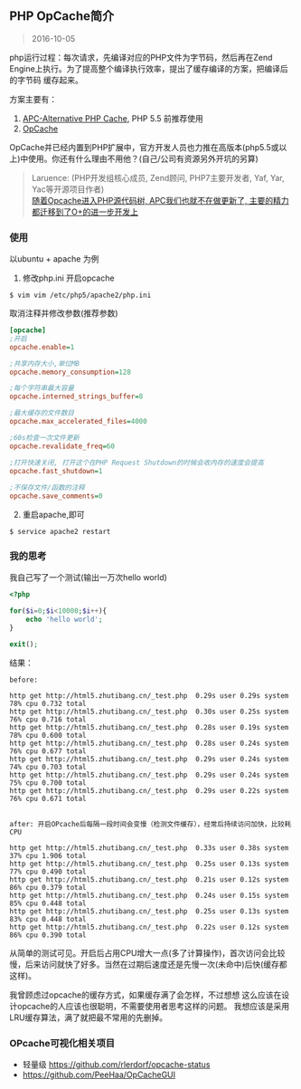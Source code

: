 ## PHP OpCache简介
> 2016-10-05

php运行过程：每次请求，先编译对应的PHP文件为字节码，然后再在Zend Engine上执行。为了提高整个编译执行效率，提出了缓存编译的方案，把编译后的字节码
缓存起来。

方案主要有：

1. [APC-Alternative PHP Cache][1], PHP 5.5 前推荐使用
2. [OpCache][2]

OpCache并已经内置到PHP扩展中，官方开发人员也力推在高版本(php5.5或以上)中使用。你还有什么理由不用他？(自己/公司有资源另外开坑的另算)

> Laruence: (PHP开发组核心成员, Zend顾问, PHP7主要开发者, Yaf, Yar, Yac等开源项目作者)  
> [随着Opcache进入PHP源代码树, APC我们也就不在做更新了, 主要的精力都迁移到了O+的进一步开发上][3]


### 使用

以ubuntu + apache 为例

1. 修改php.ini 开启opcache

```shell
$ vim vim /etc/php5/apache2/php.ini
```

取消注释并修改参数(推荐参数)

```ini
[opcache]
;开启
opcache.enable=1

;共享内存大小,单位MB
opcache.memory_consumption=128

;每个字符串最大容量
opcache.interned_strings_buffer=8

;最大缓存的文件数目
opcache.max_accelerated_files=4000

;60s检查一次文件更新
opcache.revalidate_freq=60

;打开快速关闭, 打开这个在PHP Request Shutdown的时候会收内存的速度会提高
opcache.fast_shutdown=1             
         
;不保存文件/函数的注释   
opcache.save_comments=0
```

2. 重启apache,即可

```
$ service apache2 restart
```

### 我的思考

我自己写了一个测试(输出一万次hello world)

```php
<?php

for($i=0;$i<10000;$i++){
    echo 'hello world';
}

exit();
```

结果：

```
before: 

http get http://html5.zhutibang.cn/_test.php  0.29s user 0.29s system 78% cpu 0.732 total
http get http://html5.zhutibang.cn/_test.php  0.30s user 0.25s system 76% cpu 0.716 total
http get http://html5.zhutibang.cn/_test.php  0.28s user 0.19s system 78% cpu 0.600 total
http get http://html5.zhutibang.cn/_test.php  0.28s user 0.24s system 76% cpu 0.677 total
http get http://html5.zhutibang.cn/_test.php  0.29s user 0.24s system 74% cpu 0.703 total
http get http://html5.zhutibang.cn/_test.php  0.29s user 0.24s system 75% cpu 0.700 total
http get http://html5.zhutibang.cn/_test.php  0.29s user 0.22s system 76% cpu 0.671 total


after: 开启OPcache后每隔一段时间会变慢（检测文件缓存），经常后持续访问加快，比较耗CPU

http get http://html5.zhutibang.cn/_test.php  0.33s user 0.38s system 37% cpu 1.906 total
http get http://html5.zhutibang.cn/_test.php  0.25s user 0.13s system 77% cpu 0.490 total
http get http://html5.zhutibang.cn/_test.php  0.21s user 0.12s system 86% cpu 0.379 total
http get http://html5.zhutibang.cn/_test.php  0.24s user 0.15s system 85% cpu 0.448 total
http get http://html5.zhutibang.cn/_test.php  0.25s user 0.13s system 83% cpu 0.448 total
http get http://html5.zhutibang.cn/_test.php  0.22s user 0.12s system 86% cpu 0.390 total

```

从简单的测试可见。开启后占用CPU增大一点(多了计算操作)，首次访问会比较慢，后来访问就快了好多。当然在过期后速度还是先慢一次(未命中)后快(缓存都这样)。

我曾顾虑过opcache的缓存方式，如果缓存满了会怎样，不过想想 这么应该在设计opcache的人应该也很聪明，不需要使用者思考这样的问题。
我想应该是采用LRU缓存算法，满了就把最不常用的先删掉。



### OPcache可视化相关项目

- 轻量级 https://github.com/rlerdorf/opcache-status
- https://github.com/PeeHaa/OpCacheGUI





[1]: http://php.net/manual/zh/book.apc.php
[2]: http://php.net/manual/zh/opcache.configuration.php
[3]: http://www.laruence.com/2013/11/11/2928.html
